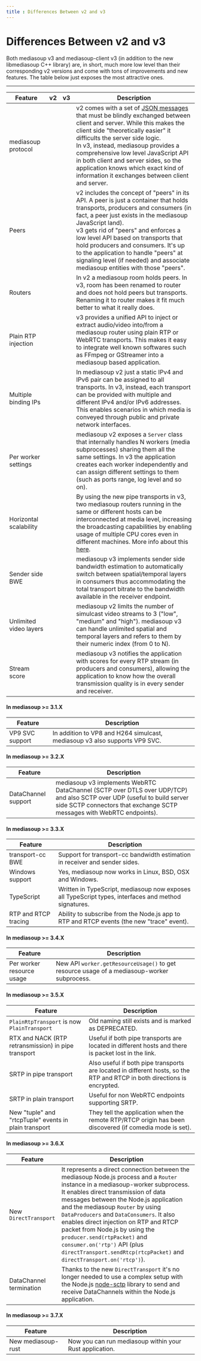 ```yaml
---
title : Differences Between v2 and v3
---
```



# Differences Between v2 and v3

Both mediasoup v3 and mediasoup-client v3 (in addition to the new libmediasoup C++ library) are, in short, much more low level than their corresponding v2 versions and come with tons of improvements and new features. The table below just exposes the most attractive ones.

----

<div markdown="1" class="table-wrapper L1-small L4">

Feature                 | v2 | v3 | Description
----------------------- | -- | -- | -------------------------------
mediasoup protocol      | <span class="checkbox on"/> | <span class="checkbox"/> | v2 comes with a set of [JSON messages](https://mediasoup.org/documentation/v2/mediasoup-protocol/) that must be blindly exchanged between client and server. While this makes the client side "theoretically easier" it difficults the server side logic.<br>In v3, instead, mediasoup provides a comprehensive low level JavaScript API in both client and server sides, so the application knows which exact kind of information it exchanges between client and server.
Peers                   | <span class="checkbox on"/> | <span class="checkbox"/> | v2 includes the concept of "peers" in its API. A peer is just a container that holds transports, producers and consumers (in fact, a peer just exists in the mediasoup JavaScript land).<br>v3 gets rid of "peers" and enforces a low level API based on transports that hold producers and consumers. It's up to the application to handle "peers" at signaling level (if needed) and associate mediasoup entities with those "peers".
Routers                 | <span class="checkbox"/> | <span class="checkbox on"/> | In v2 a mediasoup room holds peers. In v3, room has been renamed to router and does not hold peers but transports. Renaming it to router makes it fit much better to what it really does.
Plain RTP injection     | <span class="checkbox"/> | <span class="checkbox on"/> | v3 provides a unified API to inject or extract audio/video into/from a mediasoup router using plain RTP or WebRTC transports. This makes it easy to integrate well known softwares such as FFmpeg or GStreamer into a mediasoup based application.
Multiple binding IPs    | <span class="checkbox"/> | <span class="checkbox on"/> | In mediasoup v2 just a static IPv4 and IPv6 pair can be assigned to all transports. In v3, instead, each transport can be provided with multiple and different IPv4 and/or IPv6 addresses. This enables scenarios in which media is conveyed through public and private network interfaces.
Per worker settings     | <span class="checkbox"/> | <span class="checkbox on"/> | mediasoup v2 exposes a `Server` class that internally handles N workers (media subprocesses) sharing them all the same settings. In v3 the application creates each worker independently and can assign different settings to them (such as ports range, log level and so on).
Horizontal scalability  | <span class="checkbox"/> | <span class="checkbox on"/> | By using the new pipe transports in v3, two mediasoup routers running in the same or different hosts can be interconnected at media level, increasing the broadcasting capabilities by enabling usage of multiple CPU cores even in different machines. More info about this [here](/documentation/v3/scalability/).
Sender side BWE         | <span class="checkbox"/> | <span class="checkbox on"/> | mediasoup v3 implements sender side bandwidth estimation to automatically switch between spatial/temporal layers in consumers thus accommodating the total transport bitrate to the bandwidth available in the receiver endpoint.
Unlimited video layers  | <span class="checkbox"/> | <span class="checkbox on"/> | mediasoup v2 limits the number of simulcast video streams to 3 ("low", "medium" and "high"). mediasoup v3 can handle unlimited spatial and temporal layers and refers to them by their numeric index (from 0 to N).
Stream score            | <span class="checkbox"/> | <span class="checkbox on"/> | mediasoup v3 notifies the application with scores for every RTP stream (in producers and consumers), allowing the application to know how the overall transmission quality is in every sender and receiver.

</div>

#### In mediasoup >= 3.1.X

<div markdown="1" class="table-wrapper L1-small L4">

Feature                 |  Description
----------------------- | -------------------------------
VP9 SVC support         | In addition to VP8 and H264 simulcast, mediasoup v3 also supports VP9 SVC.

</div>

#### In mediasoup >= 3.2.X

<div markdown="1" class="table-wrapper L1-small L4">

Feature                 | Description
----------------------- | -------------------------------
DataChannel support     | mediasoup v3 implements WebRTC DataChannel (SCTP over DTLS over UDP/TCP) and also SCTP over UDP (useful to build server side SCTP connectors that exchange SCTP messages with WebRTC endpoints).

</div>

#### In mediasoup >= 3.3.X

<div markdown="1" class="table-wrapper L1-small L4">

Feature                 | Description
----------------------- | -------------------------------
transport-cc BWE        | Support for transport-cc bandwidth estimation in receiver and sender sides.
Windows support         | Yes, mediasoup now works in Linux, BSD, OSX and Windows.
TypeScript              | Written in TypeScript, mediasoup now exposes all TypeScript types, interfaces and method signatures.
RTP and RTCP tracing    | Ability to subscribe from the Node.js app to RTP and RTCP events (the new "trace" event).

</div>

#### In mediasoup >= 3.4.X

<div markdown="1" class="table-wrapper L1-small L4">

Feature                   | Description
------------------------- | -------------------------------
Per worker resource usage | New API `worker.getResourceUsage()` to get resource usage of a mediasoup-worker subprocess.

</div>

#### In mediasoup >= 3.5.X

<div markdown="1" class="table-wrapper L1-small L4">

Feature                   | Description
------------------------- | -------------------------------
`PlainRtpTransport` is now `PlainTransport` | Old naming still exists and is marked as DEPRECATED.
RTX and NACK (RTP retransmission) in pipe transport | Useful if both pipe transports are located in different hosts and there is packet lost in the link.
SRTP in pipe transport | Also useful if both pipe transports are located in different hosts, so the RTP and RTCP in both directions is encrypted.
SRTP in plain transport | Useful for non WebRTC endpoints supporting SRTP.
New "tuple" and "rtcpTuple" events in plain transport | They tell the application when the remote RTP/RTCP origin has been discovered (if comedia mode is set).

</div>

#### In mediasoup >= 3.6.X

<div markdown="1" class="table-wrapper L1-small L4">

Feature                   | Description
------------------------- | -------------------------------
New `DirectTransport`     | It represents a direct connection between the mediasoup Node.js process and a `Router` instance in a mediasoup-worker subprocess. It enables direct transmission of data messages between the Node.js application and the mediasoup `Router` by using `DataProducers` and `DataConsumers`. It also enables direct injection on RTP and RTCP packet from Node.js by using the `producer.send(rtpPacket)` and `consumer.on('rtp')` API (plus `directTransport.sendRtcp(rtcpPacket)` and `directTransport.on('rtcp')`).
DataChannel termination   | Thanks to the new `DirectTransport` it's no longer needed to use a complex setup with the Node.js [node-sctp](https://github.com/latysheff/node-sctp/) library to send and receive DataChannels within the Node.js application.

</div>

#### In mediasoup >= 3.7.X

<div markdown="1" class="table-wrapper L1-small L4">

Feature                   | Description
------------------------- | -------------------------------
New mediasoup-rust        | Now you can run mediasoup within your Rust application.

</div>
